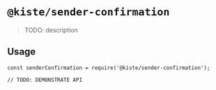# `@kiste/sender-confirmation`

> TODO: description

## Usage

```
const senderConfirmation = require('@kiste/sender-confirmation');

// TODO: DEMONSTRATE API
```
